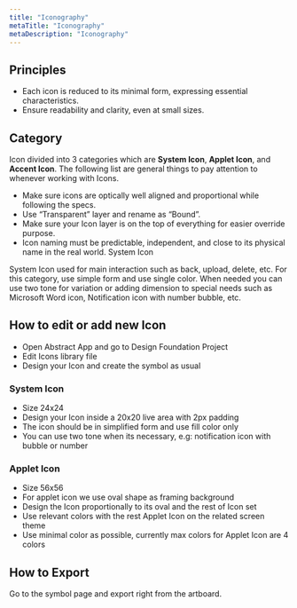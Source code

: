 ```yaml
---
title: "Iconography"
metaTitle: "Iconography"
metaDescription: "Iconography"
---
```


## Principles
- Each icon is reduced to its minimal form, expressing essential characteristics.
- Ensure readability and clarity, even at small sizes.

## Category

Icon divided into 3 categories which are <strong>System Icon</strong>, <strong>Applet Icon</strong>, and <strong>Accent Icon</strong>. The following list are general things to pay attention to whenever working with Icons.

- Make sure icons are optically well aligned and proportional while following the specs.
- Use “Transparent” layer and rename as “Bound”.
- Make sure your Icon layer is on the top of everything for easier override purpose.
- Icon naming must be predictable, independent, and close to its physical name in the real world. 
System Icon

System Icon used for main interaction such as back, upload, delete, etc. For this category, use simple form and use single color. When needed you can use two tone for variation or adding dimension to special needs such as Microsoft Word icon, Notification icon with number bubble, etc.

## How to edit or add new Icon
- Open Abstract App and go to Design Foundation Project
- Edit Icons library file
- Design your Icon and create the symbol as usual

### System Icon
- Size 24x24
- Design your Icon inside a 20x20 live area with 2px padding
- The icon should be in simplified form and use fill color only
- You can use two tone when its necessary, e.g: notification icon with bubble or number

### Applet Icon
- Size 56x56 
- For applet icon we use oval shape as framing background
- Design the Icon proportionally to its oval and the rest of Icon set
- Use relevant colors with the rest Applet Icon on the related screen theme
- Use minimal color as possible, currently max colors for Applet Icon are 4 colors


## How to Export

Go to the symbol page and export right from the artboard.

